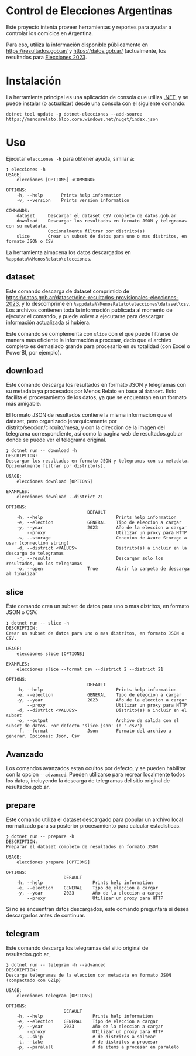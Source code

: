 # Control de Elecciones Argentinas

Este proyecto intenta proveer herramientas y reportes para ayudar a controlar 
los comicios en Argentina. 

Para eso, utiliza la información disponible públicamente en https://resultados.gob.ar/ y 
https://datos.gob.ar/ (actualmente, los resultados para [Elecciones 2023](https://datos.gob.ar/dataset/dine-resultados-provisionales-elecciones-2023).

# Instalación

La herramienta principal es una aplicación de consola que utiliza [.NET](https://get.dot.net), 
y se puede instalar (o actualizar) desde una consola con el siguiente comando:

```
dotnet tool update -g dotnet-elecciones --add-source https://menosrelato.blob.core.windows.net/nuget/index.json
```

# Uso

Ejecutar `elecciones -h` para obtener ayuda, similar a:

```
❯ elecciones -h
USAGE:
    elecciones [OPTIONS] <COMMAND>

OPTIONS:
    -h, --help       Prints help information
    -v, --version    Prints version information

COMMANDS:
    dataset     Descargar el dataset CSV completo de datos.gob.ar
    download    Descargar los resultados en formato JSON y telegramas con su metadata.
                Opcionalmente filtrar por distrito(s)
    slice       Crear un subset de datos para uno o mas distritos, en formato JSON o CSV
```

La herramienta almacena los datos descargados en `%appdata%\MenosRelato\elecciones`.

## dataset

Este comando descarga de dataset comprimido de https://datos.gob.ar/dataset/dine-resultados-provisionales-elecciones-2023, 
y lo descomprime en `%appdata%\MenosRelato\elecciones\dataset\csv`.
Los archivos contienen toda la información publicada al momento de ejecutar 
el comando, y puede volver a ejecutarse para descargar información actualizada 
si hubiera.

Este comando se complementa con `slice` con el que puede filtrarse de manera 
más eficiente la información a procesar, dado que el archivo completo es 
demasiado grande para procesarlo en su totalidad (con Excel o PowerBI, por ejemplo).

## download

Este comando descarga los resultados en formato JSON y telegramas con su metadata
ya procesados por Menos Relato en base al `dataset`. Esto facilita el procesamiento 
de los datos, ya que se encuentran en un formato más amigable. 

El formato JSON de resultados contiene la misma informacion que el dataset, pero 
organizado jerarquicamente por distrito/seccion/circuito/mesa, y con la direccion 
de la imagen del telegrama correspondiente, asi como la pagina web de resultados.gob.ar
donde se puede ver el telegrama original.

```
❯ dotnet run -- download -h
DESCRIPTION:
Descargar los resultados en formato JSON y telegramas con su metadata.
Opcionalmente filtrar por distrito(s).

USAGE:
    elecciones download [OPTIONS]

EXAMPLES:
    elecciones download --district 21

OPTIONS:
                               DEFAULT
    -h, --help                            Prints help information
    -e, --election             GENERAL    Tipo de eleccion a cargar
    -y, --year                 2023       Año de la eleccion a cargar
        --proxy                           Utilizar un proxy para HTTP
    -s, --storage                         Conexion de Azure Storage a usar (connection string)
    -d, --district <VALUES>               Distrito(s) a incluir en la descarga de telegramas
    -r, --results                         Descargar solo los resultados, no los telegramas
    -o, --open                 True       Abrir la carpeta de descarga al finalizar
```

## slice

Este comando crea un subset de datos para uno o mas distritos, en formato JSON o CSV.

```
❯ dotnet run -- slice -h
DESCRIPTION:
Crear un subset de datos para uno o mas distritos, en formato JSON o CSV.

USAGE:
    elecciones slice [OPTIONS]

EXAMPLES:
    elecciones slice --format csv --district 2 --district 21

OPTIONS:
                               DEFAULT
    -h, --help                            Prints help information
    -e, --election             GENERAL    Tipo de eleccion a cargar
    -y, --year                 2023       Año de la eleccion a cargar
        --proxy                           Utilizar un proxy para HTTP
    -d, --district <VALUES>               Distrito(s) a incluir en el subset
    -o, --output                          Archivo de salida con el subset de datos. Por defecto 'slice.json' (o '.csv')
    -f, --format               Json       Formato del archivo a generar. Opciones: Json, Csv
```

## Avanzado

Los comandos avanzados estan ocultos por defecto, y se pueden habilitar con la 
opcion `--advanced`. Pueden utilizarse para recrear localmente todos los datos, 
incluyendo la descarga de telegramas del sitio original de resultados.gob.ar.

## prepare

Este comando utiliza el dataset descargado para popular un archivo local normalizado 
para su posterior procesamiento para calcular estadisticas. 

```
❯ dotnet run -- prepare -h
DESCRIPTION:
Preparar el dataset completo de resultados en formato JSON

USAGE:
    elecciones prepare [OPTIONS]

OPTIONS:
                      DEFAULT
    -h, --help                   Prints help information
    -e, --election    GENERAL    Tipo de eleccion a cargar
    -y, --year        2023       Año de la eleccion a cargar
        --proxy                  Utilizar un proxy para HTTP
```

Si no se encuentran datos descargados, este comando preguntará si desea descargarlos 
antes de continuar.

## telegram

Este comando descarga los telegramas del sitio original de resultados.gob.ar,

```
❯ dotnet run -- telegram -h --advanced
DESCRIPTION:
Descarga telegramas de la eleccion con metadata en formato JSON (compactado con GZip)

USAGE:
    elecciones telegram [OPTIONS]

OPTIONS:
                      DEFAULT
    -h, --help                   Prints help information
    -e, --election    GENERAL    Tipo de eleccion a cargar
    -y, --year        2023       Año de la eleccion a cargar
        --proxy                  Utilizar un proxy para HTTP
    -s, --skip                   # de distritos a saltear
    -t, --take                   # de distritos a procesar
    -p, --paralell               # de items a procesar en paralelo
```